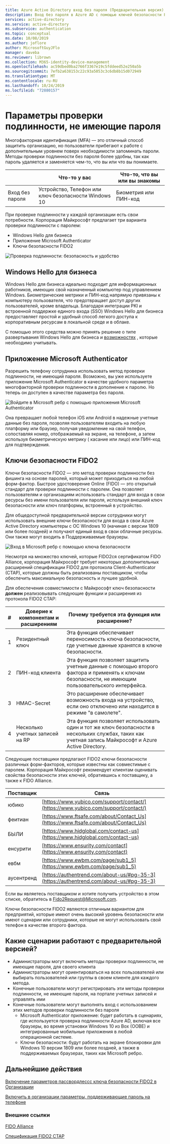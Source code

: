 ```yaml
---
title: Azure Active Directory вход без пароля (Предварительная версия)
description: Вход без пароля в Azure AD с помощью ключей безопасности FIDO2 или приложения Microsoft Authenticator (Предварительная версия)
services: active-directory
ms.service: active-directory
ms.subservice: authentication
ms.topic: conceptual
ms.date: 10/08/2019
ms.author: joflore
author: MicrosoftGuyJFlo
manager: daveba
ms.reviewer: librown
ms.collection: M365-identity-device-management
ms.openlocfilehash: ac59dbed0ba2766f3367e19c5fddeed52e250a5b
ms.sourcegitcommit: 7efb2a638153c22c93a5053c3c6db8b15d072949
ms.translationtype: MT
ms.contentlocale: ru-RU
ms.lasthandoff: 10/24/2019
ms.locfileid: "72880157"
---
```

# <a name="passwordless-authentication-options"></a>Параметры проверки подлинности, не имеющие пароля

Многофакторная идентификация (MFA) — это отличный способ защитить организацию, но пользователи прибегают к работе с дополнительным уровнем поверх необходимости запоминать пароли. Методы проверки подлинности без пароля более удобны, так как пароль удаляется и заменяется чем-то, что вы или что вы понимаете.

|   | Что-то у вас | Что-то, что вы или вы знакомы |
| --- | --- | --- |
| Вход без пароля | Устройство, Телефон или ключ безопасности Windows 10 | Биометрия или ПИН-код |

При проверке подлинности у каждой организации есть свои потребности. Корпорация Майкрософт предлагает три варианта проверки подлинности с паролем:

- Windows Hello для бизнеса 
- Приложение Microsoft Authenticator 
- Ключи безопасности FIDO2

![Проверка подлинности: безопасность и удобство](./media/concept-authentication-passwordless/passwordless-convenience-security.png)

## <a name="windows-hello-for-business"></a>Windows Hello для бизнеса 

Windows Hello для бизнеса идеально подходит для информационных работников, имеющих свой назначенный компьютер под управлением Windows. Биометрические метрики и ПИН-код напрямую привязаны к компьютеру пользователя, что предотвращает доступ других пользователей, кроме владельца. Благодаря интеграции PKI и встроенной поддержке единого входа (SSO) Windows Hello для бизнеса предоставляет простой и удобный способ легкого доступа к корпоративным ресурсам в локальной среде и в облаке.

С помощью этого средства можно принять решение о типе развертывания Windows Hello для бизнеса и [возможностях](https://docs.microsoft.com/windows/security/identity-protection/hello-for-business/hello-planning-guide) , которые необходимо учитывать.

## <a name="microsoft-authenticator-app"></a>Приложение Microsoft Authenticator

Разрешить телефону сотрудника использовать метод проверки подлинности, не имеющий пароля. Возможно, вы уже используете приложение Microsoft Authenticator в качестве удобного параметра многофакторной проверки подлинности в дополнение к паролю. Но теперь он доступен в качестве параметра без пароля.

![Войдите в Microsoft ребр с помощью приложения Microsoft Authenticator](./media/concept-authentication-passwordless/concept-web-sign-in-microsoft-authenticator-app.png)

Она превращает любой телефон iOS или Android в надежные учетные данные без пароля, позволяя пользователям входить на любую платформу или браузер, получая уведомление на свой телефон, сопоставляя номер, отображаемый на экране, на телефоне, а затем используя биометрическую метрику ( касание или лицо) или ПИН-код для подтверждения.

## <a name="fido2-security-keys"></a>Ключи безопасности FIDO2

Ключи безопасности FIDO2 — это метод проверки подлинности без фишинга на основе паролей, который может приходиться на любой форм-фактор. Быстрое удостоверение Online (FIDO) — это открытый стандарт для проверки подлинности с паролем. Она позволяет пользователям и организациям использовать стандарт для входа в свои ресурсы без имени пользователя или пароля, используя внешний ключ безопасности или ключ платформы, встроенный в устройство.

Для общедоступной предварительной версии сотрудники могут использовать внешние ключи безопасности для входа в свои Azure Active Directory компьютеры с ОС Windows 10 (начиная с версии 1809 или более поздней) и получают единый вход в свои облачные ресурсы. Они также могут входить в Поддерживаемые браузеры.

![Вход в Microsoft ребр с помощью ключа безопасности](./media/concept-authentication-passwordless/concept-web-sign-in-security-key.png)

Несмотря на множество ключей, которые FIDO2ся сертификатом FIDO Alliance, корпорация Майкрософт требует некоторых дополнительных расширений спецификации FIDO2 для протокола Client-Authenticator (CTAP), которые должны быть реализованы поставщиком, чтобы обеспечить максимальную безопасность и лучшее удобной.

Для обеспечения совместимости с Майкрософт ключ безопасности **должен** реализовывать следующие функции и расширения из протокола FIDO2 CTAP:

| # | Доверие к компонентам и расширениям | Почему требуется эта функция или расширение? |
| --- | --- | --- |
| 1 | Резидентный ключ | Эта функция обеспечивает переносимость ключа безопасности, где учетные данные хранятся в ключе безопасности. |
| 2 | ПИН-код клиента | Эта функция позволяет защитить учетные данные с помощью второго фактора и применять к ключам безопасности, не имеющим пользовательского интерфейса. |
| 3 | HMAC-Secret | Это расширение обеспечивает возможность входа на устройство, если оно отключено или находится в режиме "в самолете". |
| 4 | Несколько учетных записей на RP | Эта функция позволяет использовать один и тот же ключ безопасности в нескольких службах, таких как учетная запись Майкрософт и Azure Active Directory. |

Следующие поставщики предлагают FIDO2 ключи безопасности различных форм-факторов, которые известны как совместимые с паролем. Корпорация Майкрософт рекомендует клиентам оценивать свойства безопасности этих ключей, обратившись к поставщику, а также к FIDO Alliance.

| Поставщик | Связь |
| --- | --- |
| юбико | [https://www.yubico.com/support/contact/](https://www.yubico.com/support/contact/) |
| феитиан | [https://www.ftsafe.com/about/Contact_Us](https://www.ftsafe.com/about/Contact_Us) |
| БЫЛИ | [https://www.hidglobal.com/contact-us](https://www.hidglobal.com/contact-us) |
| енсурити | [https://www.ensurity.com/contact](https://www.ensurity.com/contact) |
| евбм | [https://www.ewbm.com/page/sub1_5](https://www.ewbm.com/page/sub1_5) |
| аусентренд | [https://authentrend.com/about-us/#pg-35-3](https://authentrend.com/about-us/#pg-35-3) |

Если вы являетесь поставщиком и хотите получить устройство в этом списке, обратитесь в [Fido2Request@Microsoft.com](mailto:Fido2Request@Microsoft.com).

Ключи безопасности FIDO2 являются отличным вариантом для предприятий, которые имеют очень высокий уровень безопасности или имеют сценарии или сотрудники, которые не могут использовать свой телефон в качестве второго фактора.

## <a name="what-scenarios-work-with-the-preview"></a>Какие сценарии работают с предварительной версией?

- Администраторы могут включить методы проверки подлинности, не имеющие пароля, для своего клиента
- Администраторы могут ориентироваться на всех пользователей или выбирать пользователей или группы в своем клиенте для каждого метода.
- Конечные пользователи могут регистрировать эти методы проверки подлинности, не имеющие пароля, на портале учетных записей и управлять ими
- Конечные пользователи могут выполнять вход с использованием этих методов проверки подлинности без пароля
   - Microsoft Authenticator приложение: будет работать в сценариях, где используется проверка подлинности Azure AD, включая все браузеры, во время установки Windows 10 из Box (OOBE) и интегрированные мобильные приложения в любой операционной системе.
   - Ключи безопасности: будут работать на экране блокировки для Windows 10 версии 1809 или более поздней, а также в поддерживаемых браузерах, таких как Microsoft ребро.

## <a name="next-steps"></a>Дальнейшие действия

[Включение параметров пассвордлессс ключа безопасности FIDO2 в Организации](howto-authentication-passwordless-security-key.md)

[Включить в организации параметры, поддерживающие пароль на телефоне](howto-authentication-passwordless-phone.md)

### <a name="external-links"></a>Внешние ссылки

[FIDO Alliance](https://fidoalliance.org/)

[Спецификация FIDO2 CTAP](https://fidoalliance.org/specs/fido-v2.0-id-20180227/fido-client-to-authenticator-protocol-v2.0-id-20180227.html)
